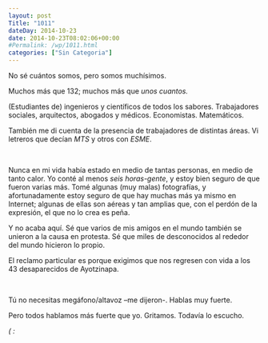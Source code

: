 ```yaml
---
layout: post
Title: "1011"
dateDay: 2014-10-23
date: 2014-10-23T08:02:06+00:00
#Permalink: /wp/1011.html
categories: ["Sin Categoria"]
---
```


<p>No sé cuántos somos, pero somos muchísimos.</p>
<p>Muchos más que 132; muchos más que <em>unos cuantos.</em></p>
<p>(Estudiantes de) ingenieros y científicos de todos los sabores. Trabajadores sociales, arquitectos, abogados y médicos. Economistas. Matemáticos.</p>
<p>También me di cuenta de la presencia de trabajadores de distintas áreas. Vi letreros que decían <em>MTS</em> y otros con <em>ESME</em>.</p>
<p>&nbsp;</p>
<p>Nunca en mi vida había estado en medio de tantas personas, en medio de tanto calor. Yo conté al menos <em>seis horas</em><em>-gente</em>, y estoy bien seguro de que fueron varias más. Tomé algunas (muy malas) fotografías, y afortunadamente estoy seguro de que hay muchas más ya mismo en Internet; algunas de ellas son aéreas y tan amplias que, con el perdón de la expresión, el que no lo crea es peña.</p>
<p>Y no acaba aquí. Sé que varios de mis amigos en el mundo también se unieron a la causa en protesta. Sé que miles de desconocidos al rededor del mundo hicieron lo propio.</p>
<p>El reclamo particular es porque exigimos que nos regresen con vida a los 43 desaparecidos de Ayotzinapa.</p>
<p>&nbsp;</p>
<p>Tú no necesitas megáfono/altavoz –me dijeron-. Hablas muy fuerte.</p>
<p>Pero todos hablamos más fuerte que yo. Gritamos. Todavía lo escucho.</p>
<p><em>( :</em></p>
